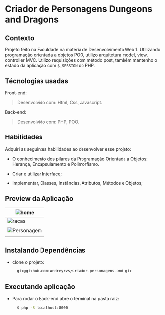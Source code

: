 # Criador de Personagens Dungeons and Dragons

## Contexto

Projeto feito na Faculdade na matéria de Desenvolvimento Web 1. Utilizando programação orientada a objetos POO, utilizo arquitetura model, view, controller MVC. Utilizo requisições com método post, também mantenho o estado da aplicação com `$_SESSION` do PHP. 

<!--
> Utiliza a API []()
 -->

<!--
Colegas que contribuíram para a realização do projeto:

- [@colega1](https://github.com/ "github")
- [@colega2](https://github.com/ "github")
 -->

## Técnologias usadas
Front-end:
> Desenvolvido com: Html, Css, Javascript.

Back-end:
> Desenvolvido com: PHP, POO.

## Habilidades

Adquiri as seguintes habilidades ao desenvolver esse projeto:

- O conhecimento dos pilares da Programação Orientada a Objetos: Herança, Encapsulamento e Polimorfismo.

- Criar e utilizar Interface;

- Implementar, Classes, Instâncias, Atributos, Métodos e Objetos;

## Preview da Aplicação

| ![home](./images/front-home.png) |
| ----------- |
| ![racas](./images/front-racas.png) |
| |
| ![Personagem](./images/front-personagem.png) |
||
## Instalando Dependências

- clone o projeto:

  ```bash
    git@github.com:Andreyrvs/Criador-personagens-Dnd.git
  ```

## Executando aplicação

- Para rodar o Back-end abre o terminal na pasta raiz:

  ```bash
    $ php -S localhost:8000
  ```
